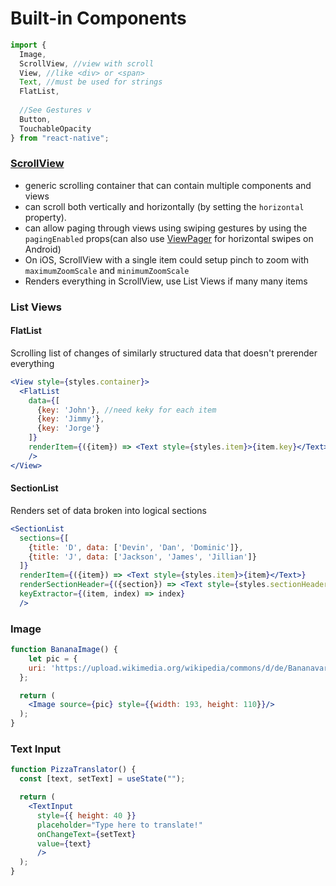 # Built-in Components

```jsx
import {
  Image,
  ScrollView, //view with scroll
  View, //like <div> or <span>
  Text, //must be used for strings
  FlatList,
  
  //See Gestures v
  Button,
  TouchableOpacity
} from "react-native";
```

### [ScrollView](https://facebook.github.io/react-native/docs/scrollview)

- generic scrolling container that can contain multiple components and views
- can scroll both vertically and horizontally (by setting the `horizontal` property).
- can allow paging through views using swiping gestures by using the `pagingEnabled` props(can also use [ViewPager](https://github.com/react-native-community/react-native-viewpager)  for horizontal swipes on Android) 
- On iOS, ScrollView with a single item could setup pinch to zoom with `maximumZoomScale` and `minimumZoomScale`
- Renders everything in ScrollView, use List Views if many many items

### List Views

#### FlatList

Scrolling list of changes of similarly structured data that doesn't prerender everything

```jsx
<View style={styles.container}>
  <FlatList
    data={[
      {key: 'John'}, //need keky for each item
      {key: 'Jimmy'},
      {key: 'Jorge'}
    ]}
    renderItem={({item}) => <Text style={styles.item}>{item.key}</Text>}
    />
</View>
```

#### SectionList

Renders set of data broken into logical sections

```jsx
<SectionList
  sections={[
    {title: 'D', data: ['Devin', 'Dan', 'Dominic']},
    {title: 'J', data: ['Jackson', 'James', 'Jillian']}
  ]}
  renderItem={({item}) => <Text style={styles.item}>{item}</Text>}
  renderSectionHeader={({section}) => <Text style={styles.sectionHeader}>{section.title}</Text>}
  keyExtractor={(item, index) => index}
  />
```

### Image

```jsx
function BananaImage() {  
	let pic = { 
    uri: 'https://upload.wikimedia.org/wikipedia/commons/d/de/Bananavarieties.jpg' 
  };

  return (
    <Image source={pic} style={{width: 193, height: 110}}/>
  );
}
```

### Text Input

```jsx
function PizzaTranslator() {
  const [text, setText] = useState("");

  return (
    <TextInput
      style={{ height: 40 }}
      placeholder="Type here to translate!"
      onChangeText={setText}
      value={text}
      />
  );
}
```
